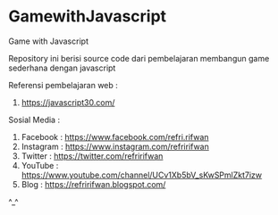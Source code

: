 # GamewithJavascript
Game with Javascript

Repository ini berisi source code dari pembelajaran membangun game sederhana dengan javascript

Referensi pembelajaran web : 
1. https://javascript30.com/

Sosial Media :

1. Facebook : https://www.facebook.com/refri.rifwan
2. Instagram : https://www.instagram.com/refririfwan
3. Twitter : https://twitter.com/refririfwan
4. YouTube : https://www.youtube.com/channel/UCv1Xb5bV_sKwSPmlZkt7izw
5. Blog : https://refririfwan.blogspot.com/

^_^